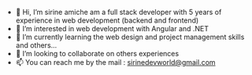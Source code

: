 - 👋 Hi, I’m sirine amiche am a full stack developer with 5 years of experience in web development (backend and frontend)
- 👀 I’m interested in web development with Angular and .NET
- 🌱 I’m currently learning the web design and project management skills and others...
- 💞️ I’m looking to collaborate on others experiences
- 📫 You can reach me by the mail : sirinedevworld@gmail.com

<!---
godevsirine/godevsirine is a ✨ special ✨ repository because its `README.md` (this file) appears on your GitHub profile.
You can click the Preview link to take a look at your changes.
--->
